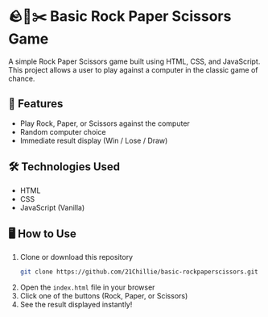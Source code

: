 # 🪨📄✂️ Basic Rock Paper Scissors Game

A simple Rock Paper Scissors game built using HTML, CSS, and JavaScript. This project allows a user to play against a computer in the classic game of chance.

## 🚀 Features

- Play Rock, Paper, or Scissors against the computer
- Random computer choice
- Immediate result display (Win / Lose / Draw)

## 🛠️ Technologies Used

- HTML
- CSS
- JavaScript (Vanilla)

## 🖥️ How to Use

1. Clone or download this repository
   ```bash
   git clone https://github.com/21Chillie/basic-rockpaperscissors.git
2. Open the `index.html` file in your browser
3. Click one of the buttons (Rock, Paper, or Scissors)
4. See the result displayed instantly!
